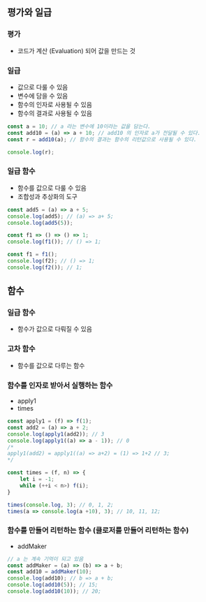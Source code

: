 ## 평가와 일급

### 평가

- 코드가 계산 (Evaluation) 되어 값을 만드는 것

### 일급

- 값으로 다룰 수 있음
- 변수에 담을 수 있음
- 함수의 인자로 사용될 수 있음
- 함수의 결과로 사용될 수 있음

```javascript
const a = 10; // a 라는 변수에 10이라는 값을 담는다.
const add10 = (a) => a + 10; // add10 의 인자로 a가 전달될 수 있다.
const r = add10(a); // 함수의 결과는 함수의 리턴값으로 사용될 수 있다.

console.log(r);
```

### 일급 함수

- 함수를 값으로 다룰 수 있음
- 조합성과 추상화의 도구

```javascript
const add5 = (a) => a + 5;
console.log(add5); // (a) => a+ 5;
console.log(add5(5));

const f1 => () => () => 1;
console.log(f1()); // () => 1;

const f1 = f1();
console.log(f2); // () => 1;
console.log(f2()); // 1;
```

## 함수

### 일급 함수

- 함수가 값으로 다뤄질 수 있음

### 고차 함수

- 함수를 값으로 다루는 함수

### 함수를 인자로 받아서 실행하는 함수

- apply1
- times

```javascript
const apply1 = (f) => f(1);
const add2 = (a) => a + 2;
console.log(apply1(add2)); // 3
console.log(apply1((a) => a - 1)); // 0
/*
apply1(add2) = apply1((a) => a+2) = (1) => 1+2 // 3;
*/

const times = (f, n) => {
    let i = -1;
    while (++i < n>) f(i);
}

times(console.log, 3); // 0, 1, 2;
times(a => console.log(a +10), 3); // 10, 11, 12;
```

### 함수를 만들어 리턴하는 함수 (클로저를 만들어 리턴하는 함수)

- addMaker

```javascript
// a 는 계속 기억이 되고 있음
const addMaker = (a) => (b) => a + b;
const add10 = addMaker(10);
console.log(add10); // b => a + b;
console.log(add10(5)); // 15;
console.log(add10(10)); // 20;
```
